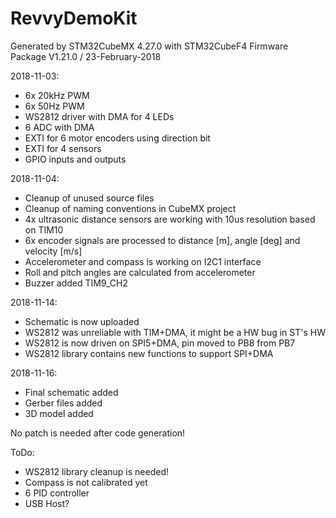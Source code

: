 # RevvyDemoKit

Generated by STM32CubeMX 4.27.0 with STM32CubeF4 Firmware Package V1.21.0 / 23-February-2018

2018-11-03:
- 6x 20kHz PWM
- 6x 50Hz PWM
- WS2812 driver with DMA for 4 LEDs
- 6 ADC with DMA
- EXTI for 6 motor encoders using direction bit
- EXTI for 4 sensors
- GPIO inputs and outputs

2018-11-04:
- Cleanup of unused source files
- Cleanup of naming conventions in CubeMX project
- 4x ultrasonic distance sensors are working with 10us resolution based on TIM10
- 6x encoder signals are processed to distance [m], angle [deg] and velocity [m/s]
- Accelerometer and compass is working on I2C1 interface
- Roll and pitch angles are calculated from accelerometer
- Buzzer added TIM9_CH2

2018-11-14:
- Schematic is now uploaded
- WS2812 was unreliable with TIM+DMA, it might be a HW bug in ST's HW
- WS2812 is now driven on SPI5+DMA, pin moved to PB8 from PB7
- WS2812 library contains new functions to support SPI+DMA

2018-11-16:
- Final schematic added
- Gerber files added
- 3D model added

No patch is needed after code generation!

ToDo:
- WS2812 library cleanup is needed!
- Compass is not calibrated yet
- 6 PID controller
- USB Host?


